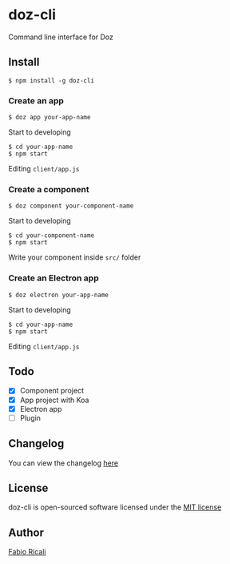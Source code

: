 # doz-cli
Command line interface for Doz

## Install
```
$ npm install -g doz-cli
```

### Create an app
```
$ doz app your-app-name
```

Start to developing

```
$ cd your-app-name
$ npm start
```

Editing `client/app.js`

### Create a component
```
$ doz component your-component-name
```

Start to developing

```
$ cd your-component-name
$ npm start
```

Write your component inside `src/` folder

### Create an Electron app
```
$ doz electron your-app-name
```

Start to developing

```
$ cd your-app-name
$ npm start
```

Editing `client/app.js`

## Todo
 - [x] Component project
 - [x] App project with Koa
 - [x] Electron app 
 - [ ] Plugin 

## Changelog
You can view the changelog <a target="_blank" href="https://github.com/dozjs/doz-cli/blob/master/CHANGELOG.md">here</a>

## License
doz-cli is open-sourced software licensed under the <a target="_blank" href="http://opensource.org/licenses/MIT">MIT license</a>

## Author
<a target="_blank" href="http://rica.li">Fabio Ricali</a>